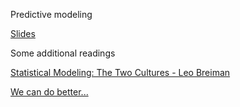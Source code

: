Predictive modeling

[Slides]()


Some additional readings

[Statistical Modeling: The Two Cultures - Leo Breiman](https://projecteuclid.org/download/pdf_1/euclid.ss/1009213726)

[We can do better...](https://www.smithsonianmag.com/innovation/can-computer-model-predict-first-round-this-years-march-madness-180968461/)
